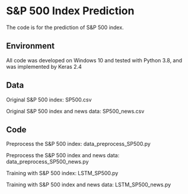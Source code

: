 # S&P 500 Index Prediction
The code is for the prediction of S&P 500 index.
## Environment
All code was developed on Windows 10 and tested with Python 3.8, and was implemented by Keras 2.4
## Data
Original S&P 500 index: SP500.csv

Original S&P 500 index and news data: SP500_news.csv
## Code
Preprocess the S&P 500 index: data_preprocess_SP500.py

Preprocess the S&P 500 index and news data: data_preprocess_SP500_news.py

Training with S&P 500 index: LSTM_SP500.py

Training with S&P 500 index and news data: LSTM_SP500_news.py
